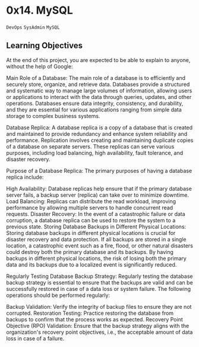 # 0x14. MySQL
`DevOps`
`SysAdmin`
`MySQL`

## Learning Objectives
At the end of this project, you are expected to be able to explain to anyone, without the help of Google:

Main Role of a Database:
The main role of a database is to efficiently and securely store, organize, and retrieve data. Databases provide a structured and systematic way to manage large volumes of information, allowing users or applications to interact with the data through queries, updates, and other operations. Databases ensure data integrity, consistency, and durability, and they are essential for various applications ranging from simple data storage to complex business systems.

Database Replica:
A database replica is a copy of a database that is created and maintained to provide redundancy and enhance system reliability and performance. Replication involves creating and maintaining duplicate copies of a database on separate servers. These replicas can serve various purposes, including load balancing, high availability, fault tolerance, and disaster recovery.

Purpose of a Database Replica:
The primary purposes of having a database replica include:

High Availability: Database replicas help ensure that if the primary database server fails, a backup server (replica) can take over to minimize downtime.
Load Balancing: Replicas can distribute the read workload, improving performance by allowing multiple servers to handle concurrent read requests.
Disaster Recovery: In the event of a catastrophic failure or data corruption, a database replica can be used to restore the system to a previous state.
Storing Database Backups in Different Physical Locations:
Storing database backups in different physical locations is crucial for disaster recovery and data protection. If all backups are stored in a single location, a catastrophic event such as a fire, flood, or other natural disasters could destroy both the primary database and its backups. By having backups in different physical locations, the risk of losing both the primary data and its backups due to a localized event is significantly reduced.

Regularly Testing Database Backup Strategy:
Regularly testing the database backup strategy is essential to ensure that the backups are valid and can be successfully restored in case of a data loss or system failure. The following operations should be performed regularly:

Backup Validation: Verify the integrity of backup files to ensure they are not corrupted.
Restoration Testing: Practice restoring the database from backups to confirm that the process works as expected.
Recovery Point Objective (RPO) Validation: Ensure that the backup strategy aligns with the organization's recovery point objectives, i.e., the acceptable amount of data loss in case of a failure.
